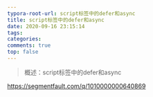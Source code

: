 ```yaml
---
typora-root-url: script标签中的defer和async
title: script标签中的defer和async
date: 2020-09-16 23:15:14
tags:
categories: 
comments: true
top: false
---
```


> 概述：script标签中的defer和async

<!--正文-->
<!--more-->

https://segmentfault.com/q/1010000000640869